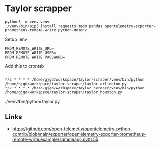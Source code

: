 # Taylor scrapper

```
python3 -m venv venv
./venv/bin/pip3 install requests tqdm pandas opentelemetry-exporter-prometheus-remote-write python-dotenv
```

Setup .env
```
PROM_REMOTE_WRITE_URL=
PROM_REMOTE_WRITE_USER=
PROM_REMOTE_WRITE_PASSWORD=
```

Add this to crontab
```

*/2 * * * * /home/gjgd/workspace/taylor-scraper/venv/bin/python /home/gjgd/workspace/taylor-scraper/taylor_arlington.py
*/2 * * * * /home/gjgd/workspace/taylor-scraper/venv/bin/python /home/gjgd/workspace/taylor-scraper/taylor_houston.py
```
./venv/bin/python taylor.py

## Links

- https://github.com/open-telemetry/opentelemetry-python-contrib/blob/main/exporter/opentelemetry-exporter-prometheus-remote-write/example/sampleapp.py#L55
